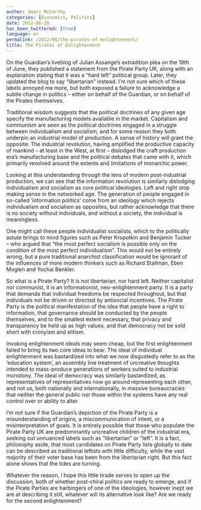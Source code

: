 ```yaml
---
author: Smári McCarthy
categories: [Economics, Politics]
date: 2012-06-26
has_been_twittered: [true]
language: en
permalink: /2012/06/the-pirates-of-enlightenment/
title: The Pirates of Enlightenment
---
```

<p class="wp-flattr-button">
  <a class="FlattrButton" style="display:none;" href="http://www.smarimccarthy.is/2012/06/the-pirates-of-enlightenment/" title="The Pirates of Enlightenment" rev="flattr;uid:smarimc;language:en_GB;category:text;button:compact;">On the Guardian's liveblog of Julian Assange's extradition plea on the 19th of June, they published a statement from the Pirate Party UK, along with an explanation stating that it was a "hard left" political group. Later, they updated the blog to say "libertarian" instead. I'm not sure which of these labels annoyed me more, but both exposed a failure to acknowledge a subtle change in politics - either on behalf of the Guardian, or on behalf of the Pirates themselves. Traditional wisdom suggests that the political doctrines of any given age specify the manufacturing models available in the market. Capitalism and communism are seen as the political doctrines engaged in a struggle between individualism and socialism, and for some reason they both underpin an industrial model of production. A sense of history will grant the opposite: The industrial revolution, having amplified the productive capacity of mankind - at least in the West, at first - dislodged the craft production era's manufacturing base and the p</a>
</p>

On the Guardian&#8217;s liveblog of Julian Assange&#8217;s extradition plea on the 19th of June, they published a statement from the Pirate Party UK, along with an explanation stating that it was a &#8220;hard left&#8221; political group. Later, they updated the blog to say &#8220;libertarian&#8221; instead. I&#8217;m not sure which of these labels annoyed me more, but both exposed a failure to acknowledge a subtle change in politics &#8211; either on behalf of the Guardian, or on behalf of the Pirates themselves.

Traditional wisdom suggests that the political doctrines of any given age specify the manufacturing models available in the market. Capitalism and communism are seen as the political doctrines engaged in a struggle between individualism and socialism, and for some reason they both underpin an industrial model of production. A sense of history will grant the opposite: The industrial revolution, having amplified the productive capacity of mankind &#8211; at least in the West, at first &#8211; dislodged the craft production era&#8217;s manufacturing base and the political debates that came with it, which primarily revolved around the extents and limitations of monarchic power.

Looking at this understanding through the lens of modern post-industrial production, we can see that the information revolution is similarly dislodging individualism and socialism as core political ideologies. Left and right stop making sense in the networked age. The generation of people engaged in so-called &#8216;information politics&#8217; come from an ideology which rejects individualism and socialism as opposites, but rather acknowledge that there is no society without individuals, and without a society, the individual is meaningless.

One might call these people individualist socialists, which to the politically astute brings to mind figures such as Peter Kropotkin and Benjamin Tucker &#8211; who argued that “the most perfect socialism is possible only on the condition of the most perfect individualism”. This would not be entirely wrong, but a pure traditional anarchist classification would be ignorant of the influences of more modern thinkers such as Richard Stallman, Eben Moglen and Yochai Benkler.

So what is a Pirate Party? It is not libertarian, nor hard left. Neither capitalist nor communist, it is an informationist, neo-enlightenment party. It is a party that demands that individual freedoms be respected throughout, but that individuals not be driven or directed by antisocial incentives. The Pirate Party is the political manifestation of the idea that people have a right to information, that governance should be conducted by the people themselves, and to the smallest extent necessary, that privacy and transparency be held up as high values, and that democracy not be sold short with cronyism and elitism.

Invoking enlightenment ideals may seem cheap, but the first enlightenment failed to bring its two core ideas to bear. The ideal of individual enlightenment was bastardized into what we now disgustedly refer to as the &#8216;education system&#8217;, an assembly line treatment of uncreative thoughts intended to mass-produce generations of workers suited to industrial monotony. The ideal of democracy was similarly bastardized, as representatives of representatives now go around representing each other, and not us, both nationally and internationally, in massive bureaucracies that neither the general public nor those within the systems have any real control over or ability to alter.

I&#8217;m not sure if the Guardian&#8217;s depiction of the Pirate Party is a misunderstanding of origins, a miscommunication of intent, or a misinterpretation of goals. It is entirely possible that those who populate the Pirate Party UK are predominantly uncreative children of the industrial era, seeking out unnuanced labels such as &#8220;libertarian&#8221; or &#8220;left&#8221;. It is a fact, philosophy aside, that most candidates on Pirate Party lists globally to date can be described as traditional leftists with little difficulty, while the vast majority of their voter base has been from the libertarian right. But this fact alone shows that the tides are turning.

Whatever the reason, I hope this little tirade serves to open up the discussion, both of whether post-chiral politics are ready to emerge, and if the Pirate Parties are harbingers of one of the ideologies, however inept we are at describing it still, whatever will its alternative look like? Are we ready for the second enlightenment?
